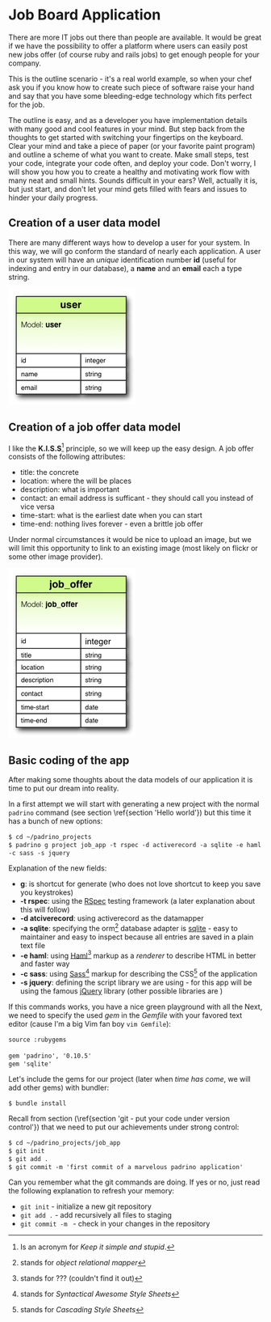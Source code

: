# Job Board Application #

There are more IT jobs out there than people are available. It would be great if we have the
possibility to offer a platform where users can easily post new jobs offer (of course ruby and rails
jobs) to get enough people for your company.

This is the outline scenario - it's a real world example, so when your chef ask you if you know how
to create such piece of software raise your hand and say that you have some bleeding-edge technology
which fits perfect for the job.

The outline is easy, and as a developer you have implementation details with many good and cool
features in your mind. But step back from the thoughts to get started with switching your fingertips
on the keyboard. Clear your mind and take a piece of paper (or your favorite paint program) and
outline a scheme of what you want to create. Make small steps, test your code, integrate your code
often, and deploy your code. Don't worry, I will show you how you to create a healthy and motivating
work flow with many neat and small hints.  Sounds difficult in your ears? Well, actually it is, but
just start, and don't let your mind gets filled with fears and issues to hinder your daily progress.


## Creation of a user data model ##

There are many different ways how to develop a user for your system. In this way, we will go conform
the standard of nearly each application. A user in our system will have an *unique* identification
number **id** (useful for indexing and entry in our database), a **name** and an **email** each a
type string.

![Figure 2-1. user data model](images/02/user.jpg)


## Creation of a job offer data model ##

I like the **K.I.S.S**[^KISS] principle, so we will keep up the easy design. A job offer consists of
the following attributes:

- title: the concrete
- location: where the will be places
- description: what is important
- contact: an email address is sufficant - they should call you instead of vice versa
- time-start: what is the earliest date when you can start
- time-end: nothing lives forever - even a brittle job offer

Under normal circumstances it would be nice to upload an image, but we will limit this opportunity
to link to an existing image (most likely on flickr or some other image provider).

![Figure 2-2. job offer data model](images/02/job_offer.jpg)

[^KISS]: Is an acronym for *Keep it simple and stupid*.


## Basic coding of the app ##

After making some thoughts about the data models of our application it is time to put our dream into
reality.

In a first attempt we will start with generating a new project with the normal `padrino` command
(see section \ref{section 'Hello world'}) but this time it has a bunch of new options:

    $ cd ~/padrino_projects
    $ padrino g project job_app -t rspec -d activerecord -a sqlite -e haml -c sass -s jquery

Explanation of the new fields:

- **g**: is shortcut for generate (who does not love shortcut to keep you save you keystrokes)
- **-t rspec**: using the [RSpec](https://github.com/dchelimsky/rspec/wiki/get-in-touch "RSpec")
  testing framework (a later explanation about this will follow)
- **-d atciverecord**: using activerecord as the datamapper
- **-a sqlite**: specifying the orm[^orm] database adapter is [sqlite](http://www.sqlite.org/ "SQLite") -
  easy to maintainer and easy to inspect because all entries are saved in a plain text file
- **-e haml**: using [Haml](http://haml-lang.com/ "Haml")[^haml] markup as a *renderer* to describe HTML in
  better and faster way
- **-c sass**: using [Sass](http://sass-lang.com/ "Sass")[^sass] markup for describing the CSS[^css] of the
  application
- **-s jquery**: defining the script library we are using - for this app will be using the famous
  [jQuery](http://jquery.com/ "jQuery") library (other possible libraries are )

[^haml]: stands for ??? (couldn't find it out)
[^css]: stands for *Cascading Style Sheets*
[^orm]: stands for *object relational mapper*
[^sass]: stands for *Syntactical Awesome Style Sheets*

If this commands works, you have a nice green playground with all the Next, we need to specify the
used *gem* in the *Gemfile* with your favored text editor (cause I'm a big Vim fan boy `vim
Gemfile`):

    source :rubygems

    gem 'padrino', '0.10.5'
    gem 'sqlite'

Let's include the gems for our project (later when *time has come*, we will add other gems) with
bundler:

    $ bundle install

Recall from section (\ref{section 'git - put your code under version control'}) that we need to put
our achievements under strong control:

    $ cd ~/padrino_projects/job_app
    $ git init
    $ git add .
    $ git commit -m 'first commit of a marvelous padrino application'

Can you remember what the git commands are doing. If yes or no, just read the following explanation
to refresh your memory:

- `git init` - initialize a new git repository
- `git add .` - add recursively all files to staging
- `git commit -m ` - check in your changes in the repository
